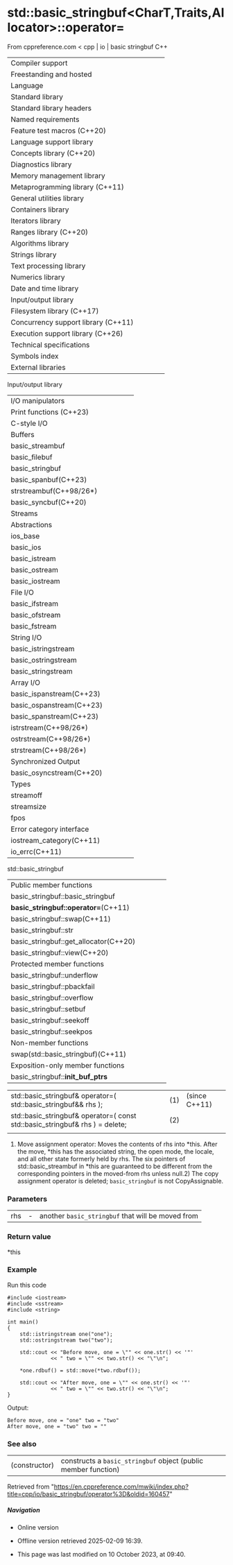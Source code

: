 # std::basic_stringbuf<CharT,Traits,Allocator>::operator=

From cppreference.com
< cpp‎ | io‎ | basic stringbuf
C++

|  |  |  |  |  |
| --- | --- | --- | --- | --- |
| Compiler support | | | | |
| Freestanding and hosted | | | | |
| Language | | | | |
| Standard library | | | | |
| Standard library headers | | | | |
| Named requirements | | | | |
| Feature test macros (C++20) | | | | |
| Language support library | | | | |
| Concepts library (C++20) | | | | |
| Diagnostics library | | | | |
| Memory management library | | | | |
| Metaprogramming library (C++11) | | | | |
| General utilities library | | | | |
| Containers library | | | | |
| Iterators library | | | | |
| Ranges library (C++20) | | | | |
| Algorithms library | | | | |
| Strings library | | | | |
| Text processing library | | | | |
| Numerics library | | | | |
| Date and time library | | | | |
| Input/output library | | | | |
| Filesystem library (C++17) | | | | |
| Concurrency support library (C++11) | | | | |
| Execution support library (C++26) | | | | |
| Technical specifications | | | | |
| Symbols index | | | | |
| External libraries | | | | |

Input/output library

|  |  |  |  |  |
| --- | --- | --- | --- | --- |
| I/O manipulators | | | | |
| Print functions (C++23) | | | | |
| C-style I/O | | | | |
| Buffers | | | | |
| basic_streambuf | | | | |
| basic_filebuf | | | | |
| basic_stringbuf | | | | |
| basic_spanbuf(C++23) | | | | |
| strstreambuf(C++98/26\*) | | | | |
| basic_syncbuf(C++20) | | | | |
| Streams | | | | |
| Abstractions | | | | |
| ios_base | | | | |
| basic_ios | | | | |
| basic_istream | | | | |
| basic_ostream | | | | |
| basic_iostream | | | | |
| File I/O | | | | |
| basic_ifstream | | | | |
| basic_ofstream | | | | |
| basic_fstream | | | | |
| String I/O | | | | |
| basic_istringstream | | | | |
| basic_ostringstream | | | | |
| basic_stringstream | | | | |
| Array I/O | | | | |
| basic_ispanstream(C++23) | | | | |
| basic_ospanstream(C++23) | | | | |
| basic_spanstream(C++23) | | | | |
| istrstream(C++98/26\*) | | | | |
| ostrstream(C++98/26\*) | | | | |
| strstream(C++98/26\*) | | | | |
| Synchronized Output | | | | |
| basic_osyncstream(C++20) | | | | |
| Types | | | | |
| streamoff | | | | |
| streamsize | | | | |
| fpos | | | | |
| Error category interface | | | | |
| iostream_category(C++11) | | | | |
| io_errc(C++11) | | | | |

std::basic_stringbuf

|  |  |  |  |  |
| --- | --- | --- | --- | --- |
| Public member functions | | | | |
| basic_stringbuf::basic_stringbuf | | | | |
| ****basic_stringbuf::operator=****(C++11) | | | | |
| basic_stringbuf::swap(C++11) | | | | |
| basic_stringbuf::str | | | | |
| basic_stringbuf::get_allocator(C++20) | | | | |
| basic_stringbuf::view(C++20) | | | | |
| Protected member functions | | | | |
| basic_stringbuf::underflow | | | | |
| basic_stringbuf::pbackfail | | | | |
| basic_stringbuf::overflow | | | | |
| basic_stringbuf::setbuf | | | | |
| basic_stringbuf::seekoff | | | | |
| basic_stringbuf::seekpos | | | | |
| Non-member functions | | | | |
| swap(std::basic_stringbuf)(C++11) | | | | |
| Exposition-only member functions | | | | |
| basic_stringbuf::**init_buf_ptrs** | | | | |

|  |  |  |
| --- | --- | --- |
| std::basic_stringbuf& operator=( std::basic_stringbuf&& rhs ); | (1) | (since C++11) |
| std::basic_stringbuf& operator=( const std::basic_stringbuf& rhs ) = delete; | (2) |  |
|  |  |  |

1) Move assignment operator: Moves the contents of rhs into \*this. After the move, \*this has the associated string, the open mode, the locale, and all other state formerly held by rhs. The six pointers of std::basic_streambuf in \*this are guaranteed to be different from the corresponding pointers in the moved-from rhs unless null.2) The copy assignment operator is deleted; `basic_stringbuf` is not CopyAssignable.

### Parameters

|  |  |  |
| --- | --- | --- |
| rhs | - | another `basic_stringbuf` that will be moved from |

### Return value

\*this

### Example

Run this code

```
#include <iostream>
#include <sstream>
#include <string>
 
int main()
{
    std::istringstream one("one");
    std::ostringstream two("two");
 
    std::cout << "Before move, one = \"" << one.str() << '"'
              << " two = \"" << two.str() << "\"\n";
 
    *one.rdbuf() = std::move(*two.rdbuf());
 
    std::cout << "After move, one = \"" << one.str() << '"'
              << " two = \"" << two.str() << "\"\n";
}

```

Output:

```
Before move, one = "one" two = "two"
After move, one = "two" two = ""

```

### See also

|  |  |
| --- | --- |
| (constructor) | constructs a `basic_stringbuf` object   (public member function) |

Retrieved from "<https://en.cppreference.com/mwiki/index.php?title=cpp/io/basic_stringbuf/operator%3D&oldid=160457>"

##### Navigation

- Online version
- Offline version retrieved 2025-02-09 16:39.

- This page was last modified on 10 October 2023, at 09:40.